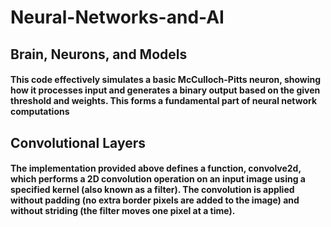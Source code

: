 # Neural-Networks-and-AI
## Brain, Neurons, and Models
#### This code effectively simulates a basic McCulloch-Pitts neuron, showing how it processes input and generates a binary output based on the given threshold and weights. This forms a fundamental part of neural network computations

## Convolutional Layers
#### The implementation provided above defines a function, convolve2d, which performs a 2D convolution operation on an input image using a specified kernel (also known as a filter). The convolution is applied without padding (no extra border pixels are added to the image) and without striding (the filter moves one pixel at a time).
